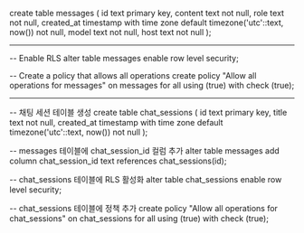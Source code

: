 create table messages (
  id text primary key,
  content text not null,
  role text not null,
  created_at timestamp with time zone default timezone('utc'::text, now()) not null,
  model text not null,
  host text not null
);

---

-- Enable RLS
alter table messages enable row level security;

-- Create a policy that allows all operations
create policy "Allow all operations for messages"
on messages
for all
using (true)
with check (true);

---

-- 채팅 세션 테이블 생성
create table chat_sessions (
  id text primary key,
  title text not null,
  created_at timestamp with time zone default timezone('utc'::text, now()) not null
);

-- messages 테이블에 chat_session_id 컬럼 추가
alter table messages 
add column chat_session_id text references chat_sessions(id);

-- chat_sessions 테이블에 RLS 활성화
alter table chat_sessions enable row level security;

-- chat_sessions 테이블에 정책 추가
create policy "Allow all operations for chat_sessions"
on chat_sessions
for all
using (true)
with check (true);